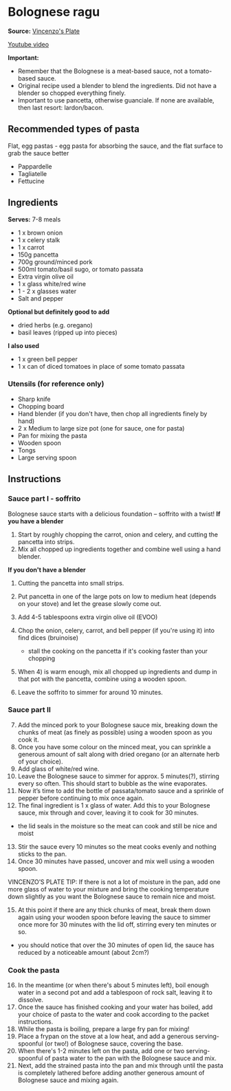 # Bolognese ragu

**Source:** [Vincenzo's Plate][1]

[Youtube video][2]

**Important:** 
- Remember that the Bolognese is a meat-based sauce, not a tomato-based sauce. 
- Original recipe used a blender to blend the ingredients. Did not have a blender so chopped everything finely.
- Important to use pancetta, otherwise guanciale. If none are available, then last resort: lardon/bacon.

## Recommended types of pasta
Flat, egg pastas - egg pasta for absorbing the sauce, and the flat surface to grab the sauce better
- Pappardelle
- Tagliatelle
- Fettucine


## Ingredients
**Serves:** 7-8 meals

- 1 x brown onion
- 1 x celery stalk
- 1 x carrot
- 150g pancetta
- 700g ground/minced pork
- 500ml tomato/basil sugo, or tomato passata
- Extra virgin olive oil
- 1 x glass white/red wine
- 1 - 2 x glasses water
- Salt and pepper

**Optional but definitely good to add**
- dried herbs (e.g. oregano)
- basil leaves (ripped up into pieces)

**I also used**
- 1 x green bell pepper
- 1 x can of diced tomatoes in place of some tomato passata

### Utensils (for reference only)
- Sharp knife
- Chopping board
- Hand blender (if you don't have, then chop all ingredients finely by hand)
- 2 x Medium to large size pot (one for sauce, one for pasta)
- Pan for mixing the pasta
- Wooden spoon
- Tongs 
- Large serving spoon

## Instructions
### Sauce part I - soffrito
Bolognese sauce starts with a delicious foundation – soffrito with a twist!
**If you have a blender**
1. Start by roughly chopping the carrot, onion and celery, and cutting the pancetta into strips.
2. Mix all chopped up ingredients together and combine well using a hand blender.

**If you don't have a blender**
1. Cutting the pancetta into small strips.
2. Put pancetta in one of the large pots on low to medium heat (depends on your stove) and let the grease slowly come out.
3. Add 4-5 tablespoons extra virgin olive oil (EVOO)
4. Chop the onion, celery, carrot, and bell pepper (if you're using it) into find dices (bruinoise)
   - stall the cooking on the pancetta if it's cooking faster than your chopping


5. When 4) is warm enough, mix all chopped up ingredients and dump in that pot with the pancetta, combine using a wooden spoon.
6. Leave the soffrito to simmer for around 10 minutes.

### Sauce part II
7. Add the minced pork to your Bolognese sauce mix, breaking down the chunks of meat (as finely as possible) using a wooden spoon as you cook it.
8. Once you have some colour on the minced meat, you can sprinkle a generous amount of salt along with dried oregano (or an alternate herb of your choice).
9. Add glass of white/red wine.
10. Leave the Bolognese sauce to simmer for approx. 5 minutes(?), stirring every so often. This should start to bubble as the wine evaporates.
11. Now it’s time to add the bottle of passata/tomato sauce and a sprinkle of pepper before continuing to mix once again.
12. The final ingredient is 1 x glass of water. Add this to your Bolognese sauce, mix through and cover, leaving it to cook for 30 minutes.
   - the lid seals in the moisture so the meat can cook and still be nice and moist
13. Stir the sauce every 10 minutes so the meat cooks evenly and nothing sticks to the pan.
14. Once 30  minutes have passed, uncover and mix well using a wooden spoon.

VINCENZO’S PLATE TIP: If there is not a lot of moisture in the pan, add one more glass of water to your mixture and bring the cooking temperature down slightly as you want the Bolognese sauce to remain nice and moist.

15. At this point if there are any thick chunks of meat, break them down again using your wooden spoon before leaving the sauce to simmer once more for 30 minutes with the lid off, stirring every ten minutes or so. 
   - you should notice that over the 30 minutes of open lid, the sauce has reduced by a noticeable amount (about 2cm?)

### Cook the pasta
16. In the meantime (or when there's about 5 minutes left), boil enough water in a second pot and add a tablespoon of rock salt, leaving it to dissolve.
17. Once the sauce has finished cooking and your water has boiled, add your choice of pasta to the water and cook according to the packet instructions.
18. While the pasta is boiling, prepare a large fry pan for mixing!
19. Place a frypan on the stove at a low heat, and add a generous serving-spoonful (or two!) of Bolognese sauce, covering the base.
20. When there's 1-2 minutes left on the pasta, add one or two serving-spoonful of pasta water to the pan with the Bolognese sauce and mix.
20. Next, add the strained pasta into the pan and mix through until the pasta is completely lathered before adding another generous amount of Bolognese sauce and mixing again.



[1]: https://www.youtube.com/channel/UCcsSowAamCLJv-xeF9geXoA
[2]: https://www.youtube.com/watch?v=9b3SMmilycw
